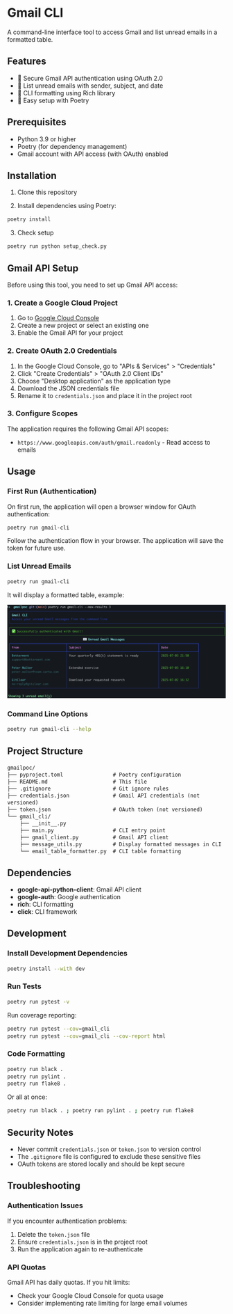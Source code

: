 # Gmail CLI

A command-line interface tool to access Gmail and list unread emails in a formatted table.

## Features

- 🔐 Secure Gmail API authentication using OAuth 2.0
- 📧 List unread emails with sender, subject, and date
- 🎨 CLI formatting using Rich library
- 🔧 Easy setup with Poetry

## Prerequisites

- Python 3.9 or higher
- Poetry (for dependency management)
- Gmail account with API access (with OAuth) enabled

## Installation

1. Clone this repository

2. Install dependencies using Poetry:
```bash
poetry install
```

3. Check setup
```bash
poetry run python setup_check.py
```

## Gmail API Setup

Before using this tool, you need to set up Gmail API access:

### 1. Create a Google Cloud Project

1. Go to [Google Cloud Console](https://console.cloud.google.com/)
2. Create a new project or select an existing one
3. Enable the Gmail API for your project

### 2. Create OAuth 2.0 Credentials

1. In the Google Cloud Console, go to "APIs & Services" > "Credentials"
2. Click "Create Credentials" > "OAuth 2.0 Client IDs"
3. Choose "Desktop application" as the application type
4. Download the JSON credentials file
5. Rename it to `credentials.json` and place it in the project root

### 3. Configure Scopes

The application requires the following Gmail API scopes:
- `https://www.googleapis.com/auth/gmail.readonly` - Read access to emails

## Usage

### First Run (Authentication)

On first run, the application will open a browser window for OAuth authentication:

```bash
poetry run gmail-cli
```

Follow the authentication flow in your browser. The application will save the token for future use.

### List Unread Emails

```bash
poetry run gmail-cli
```

It will display a formatted table, example:

![image](example_output.png)

### Command Line Options

```bash
poetry run gmail-cli --help
```

## Project Structure

```
gmailpoc/
├── pyproject.toml                # Poetry configuration
├── README.md                     # This file
├── .gitignore                    # Git ignore rules
├── credentials.json              # Gmail API credentials (not versioned)
├── token.json                    # OAuth token (not versioned)
└── gmail_cli/
    ├── __init__.py
    ├── main.py                   # CLI entry point
    ├── gmail_client.py           # Gmail API client
    ├── message_utils.py          # Display formatted messages in CLI
    └── email_table_formatter.py  # CLI table formatting
```

## Dependencies

- **google-api-python-client**: Gmail API client
- **google-auth**: Google authentication
- **rich**: CLI formatting
- **click**: CLI framework

## Development

### Install Development Dependencies

```bash
poetry install --with dev
```

### Run Tests

```bash
poetry run pytest -v
```

Run coverage reporting:
```bash
poetry run pytest --cov=gmail_cli
poetry run pytest --cov=gmail_cli --cov-report html
```

### Code Formatting

```bash
poetry run black .
poetry run pylint .
poetry run flake8 .
```

Or all at once:
```bash
poetry run black . ; poetry run pylint . ; poetry run flake8
```

## Security Notes

- Never commit `credentials.json` or `token.json` to version control
- The `.gitignore` file is configured to exclude these sensitive files
- OAuth tokens are stored locally and should be kept secure

## Troubleshooting

### Authentication Issues

If you encounter authentication problems:

1. Delete the `token.json` file
2. Ensure `credentials.json` is in the project root
3. Run the application again to re-authenticate

### API Quotas

Gmail API has daily quotas. If you hit limits:
- Check your Google Cloud Console for quota usage
- Consider implementing rate limiting for large email volumes
